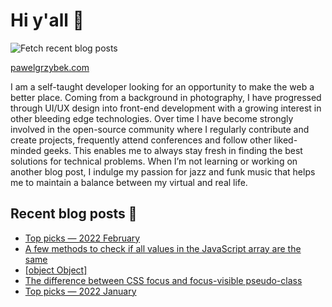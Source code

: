 # Hi y'all 👋

![Fetch recent blog posts](https://github.com/pawelgrzybek/pawelgrzybek/workflows/Fetch%20recent%20blog%20posts/badge.svg)

[pawelgrzybek.com](https://pawelgrzybek.com)

I am a self-taught developer looking for an opportunity to make the web a better place. Coming from a background in photography, I have progressed through UI/UX design into front-end development with a growing interest in other bleeding edge technologies. Over time I have become strongly involved in the open-source community where I regularly contribute and create projects, frequently attend conferences and follow other liked-minded geeks. This enables me to always stay fresh in finding the best solutions for technical problems. When I’m not learning or working on another blog post, I indulge my passion for jazz and funk music that helps me to maintain a balance between my virtual and real life.

## Recent blog posts 📝

<!-- FEED-START -->
- [Top picks — 2022 February](https://pawelgrzybek.com/top-picks-2022-february/)
- [A few methods to check if all values in the JavaScript array are the same](https://pawelgrzybek.com/a-few-methods-to-check-if-all-values-in-the-javascript-array-are-the-same/)
- [[object Object]](https://pawelgrzybek.com/new-draft/)
- [The difference between CSS focus and focus-visible pseudo-class](https://pawelgrzybek.com/the-difference-between-css-focus-and-focus-visible-pseudo-class/)
- [Top picks — 2022 January](https://pawelgrzybek.com/top-picks-2022-january/)
<!-- FEED-END -->